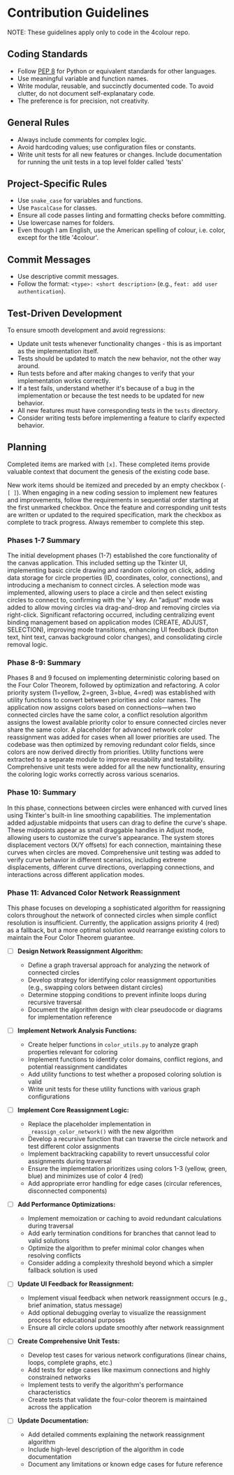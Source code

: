 # Contribution Guidelines

NOTE: These guidelines apply only to code in the 4colour repo.

## Coding Standards
- Follow [PEP 8](https://peps.python.org/pep-0008/) for Python or equivalent standards for other languages.
- Use meaningful variable and function names.
- Write modular, reusable, and succinctly documented code. To avoid clutter, do not document self-explanatary code.
- The preference is for precision, not creativity.

## General Rules
- Always include comments for complex logic.
- Avoid hardcoding values; use configuration files or constants.
- Write unit tests for all new features or changes. Include documentation for running the unit tests in a top level folder called 'tests'

## Project-Specific Rules
- Use `snake_case` for variables and functions.
- Use `PascalCase` for classes.
- Ensure all code passes linting and formatting checks before committing.
- Use lowercase names for folders.
- Even though I am English, use the American spelling of colour, i.e. color, except for the title '4colour'.

## Commit Messages
- Use descriptive commit messages.
- Follow the format: `<type>: <short description>` (e.g., `feat: add user authentication`).

## Test-Driven Development

To ensure smooth development and avoid regressions:

- Update unit tests whenever functionality changes - this is as important as the implementation itself.
- Tests should be updated to match the new behavior, not the other way around.
- Run tests before and after making changes to verify that your implementation works correctly.
- If a test fails, understand whether it's because of a bug in the implementation or because the test needs to be updated for new behavior.
- All new features must have corresponding tests in the `tests` directory.
- Consider writing tests before implementing a feature to clarify expected behavior.

## Planning

Completed items are marked with `[x]`. These completed items provide valuable context that document the genesis of the existing code base.

New work items should be itemized and preceded by an empty checkbox (`- [ ]`). When engaging in a new coding session to implement new features and improvements, follow the requirements in sequential order starting at the first unmarked checkbox. Once the feature and corresponding unit tests are written or updated to the required specification, mark the checkbox as complete to track progress. Always remember to complete this step.

### Phases 1-7 Summary

The initial development phases (1-7) established the core functionality of the canvas application. This included setting up the Tkinter UI, implementing basic circle drawing and random coloring on click, adding data storage for circle properties (ID, coordinates, color, connections), and introducing a mechanism to connect circles. A selection mode was implemented, allowing users to place a circle and then select existing circles to connect to, confirming with the 'y' key. An "adjust" mode was added to allow moving circles via drag-and-drop and removing circles via right-click. Significant refactoring occurred, including centralizing event binding management based on application modes (CREATE, ADJUST, SELECTION), improving mode transitions, enhancing UI feedback (button text, hint text, canvas background color changes), and consolidating circle removal logic.

### Phase 8-9: Summary

Phases 8 and 9 focused on implementing deterministic coloring based on the Four Color Theorem, followed by optimization and refactoring. A color priority system (1=yellow, 2=green, 3=blue, 4=red) was established with utility functions to convert between priorities and color names. The application now assigns colors based on connections—when two connected circles have the same color, a conflict resolution algorithm assigns the lowest available priority color to ensure connected circles never share the same color. A placeholder for advanced network color reassignment was added for cases when all lower priorities are used. The codebase was then optimized by removing redundant color fields, since colors are now derived directly from priorities. Utility functions were extracted to a separate module to improve reusability and testability. Comprehensive unit tests were added for all the new functionality, ensuring the coloring logic works correctly across various scenarios.

### Phase 10: Summary

In this phase, connections between circles were enhanced with curved lines using Tkinter's built-in line smoothing capabilities. The implementation added adjustable midpoints that users can drag to define the curve's shape. These midpoints appear as small draggable handles in Adjust mode, allowing users to customize the curve's appearance. The system stores displacement vectors (X/Y offsets) for each connection, maintaining these curves when circles are moved. Comprehensive unit testing was added to verify curve behavior in different scenarios, including extreme displacements, different curve directions, overlapping connections, and interactions across different application modes.

### Phase 11: Advanced Color Network Reassignment

This phase focuses on developing a sophisticated algorithm for reassigning colors throughout the network of connected circles when simple conflict resolution is insufficient. Currently, the application assigns priority 4 (red) as a fallback, but a more optimal solution would rearrange existing colors to maintain the Four Color Theorem guarantee.

- [ ] **Design Network Reassignment Algorithm:**
    *   Define a graph traversal approach for analyzing the network of connected circles
    *   Develop strategy for identifying color reassignment opportunities (e.g., swapping colors between distant circles)
    *   Determine stopping conditions to prevent infinite loops during recursive traversal
    *   Document the algorithm design with clear pseudocode or diagrams for implementation reference

- [ ] **Implement Network Analysis Functions:**
    *   Create helper functions in `color_utils.py` to analyze graph properties relevant for coloring
    *   Implement functions to identify color domains, conflict regions, and potential reassignment candidates
    *   Add utility functions to test whether a proposed coloring solution is valid
    *   Write unit tests for these utility functions with various graph configurations

- [ ] **Implement Core Reassignment Logic:**
    *   Replace the placeholder implementation in `_reassign_color_network()` with the new algorithm
    *   Develop a recursive function that can traverse the circle network and test different color assignments
    *   Implement backtracking capability to revert unsuccessful color assignments during traversal
    *   Ensure the implementation prioritizes using colors 1-3 (yellow, green, blue) and minimizes use of color 4 (red)
    *   Add appropriate error handling for edge cases (circular references, disconnected components)

- [ ] **Add Performance Optimizations:**
    *   Implement memoization or caching to avoid redundant calculations during traversal
    *   Add early termination conditions for branches that cannot lead to valid solutions
    *   Optimize the algorithm to prefer minimal color changes when resolving conflicts
    *   Consider adding a complexity threshold beyond which a simpler fallback solution is used

- [ ] **Update UI Feedback for Reassignment:**
    *   Implement visual feedback when network reassignment occurs (e.g., brief animation, status message)
    *   Add optional debugging overlay to visualize the reassignment process for educational purposes
    *   Ensure all circle colors update smoothly after network reassignment

- [ ] **Create Comprehensive Unit Tests:**
    *   Develop test cases for various network configurations (linear chains, loops, complete graphs, etc.)
    *   Add tests for edge cases like maximum connections and highly constrained networks
    *   Implement tests to verify the algorithm's performance characteristics
    *   Create tests that validate the four-color theorem is maintained across the application

- [ ] **Update Documentation:**
    *   Add detailed comments explaining the network reassignment algorithm
    *   Include high-level description of the algorithm in code documentation
    *   Document any limitations or known edge cases for future reference
